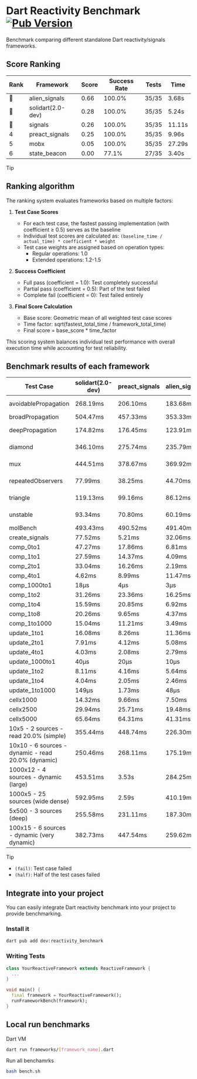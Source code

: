 # Dart Reactivity Benchmark [![Pub Version](https://img.shields.io/pub/v/reactivity_benchmark)](https://pub.dev/packages/reactivity_benchmark)

Benchmark comparing different standalone Dart reactivity/signals frameworks.

## Score Ranking

<!-- ranking start -->
| Rank | Framework | Score | Success Rate | Tests | Time |
|------|-----------|-------|--------------|-------|------|
| 🥇 | alien_signals | 0.66 | 100.0% | 35/35 | 3.68s |
| 🥈 | solidart(2.0-dev) | 0.28 | 100.0% | 35/35 | 5.24s |
| 🥉 | signals | 0.26 | 100.0% | 35/35 | 11.11s |
| 4 | preact_signals | 0.25 | 100.0% | 35/35 | 9.96s |
| 5 | mobx | 0.05 | 100.0% | 35/35 | 27.29s |
| 6 | state_beacon | 0.00 | 77.1% | 27/35 | 3.40s |

<!-- ranking end -->

> [!TIP]
> ## Ranking algorithm
>
> The ranking system evaluates frameworks based on multiple factors:
>
> 1. **Test Case Scores**
>    - For each test case, the fastest passing implementation (with coefficient ≥ 0.5) serves as the baseline
>    - Individual test scores are calculated as: `(baseline_time / actual_time) * coefficient * weight`
>    - Test case weights are assigned based on operation types:
>      - Regular operations: 1.0
>      - Extended operations: 1.2-1.5
>
> 2. **Success Coefficient**
>    - Full pass (coefficient = 1.0): Test completely successful
>    - Partial pass (coefficient = 0.5): Part of the test failed
>    - Complete fail (coefficient = 0): Test failed entirely
>
> 3. **Final Score Calculation**
>    - Base score: Geometric mean of all weighted test case scores
>    - Time factor: sqrt(fastest_total_time / framework_total_time)
>    - Final score = base_score * time_factor
>
> This scoring system balances individual test performance with overall execution time while accounting for test reliability.

## Benchmark results of each framework

<!-- test-case start -->
| Test Case | solidart(2.0-dev) | preact_signals | alien_signals | state_beacon | mobx | signals |
|---|---|---|---|---|---|---|
| avoidablePropagation | 268.19ms | 206.10ms | 183.68ms | 150.16ms (fail) | 2.33s | 211.47ms |
| broadPropagation | 504.47ms | 457.33ms | 353.33ms | 6.35ms (fail) | 4.27s | 457.48ms |
| deepPropagation | 174.82ms | 176.45ms | 123.91ms | 139.64ms (fail) | 1.53s | 183.01ms |
| diamond | 346.10ms | 275.74ms | 235.79ms | 195.21ms (fail) | 2.41s | 292.13ms |
| mux | 444.51ms | 378.67ms | 369.92ms | 189.55ms (fail) | 1.82s | 406.66ms |
| repeatedObservers | 77.99ms | 38.25ms | 44.70ms | 53.69ms (fail) | 221.06ms | 45.26ms |
| triangle | 119.13ms | 99.16ms | 86.12ms | 77.03ms (fail) | 777.51ms | 106.40ms |
| unstable | 93.34ms | 70.80ms | 60.19ms | 336.83ms (fail) | 348.25ms | 70.61ms |
| molBench | 493.43ms | 490.52ms | 491.40ms | 993μs | 574.91ms | 481.37ms |
| create_signals | 77.52ms | 5.21ms | 32.06ms | 59.14ms | 67.03ms | 25.93ms |
| comp_0to1 | 47.27ms | 17.86ms | 6.81ms | 52.29ms | 26.36ms | 12.56ms |
| comp_1to1 | 27.59ms | 14.37ms | 4.09ms | 53.45ms | 36.57ms | 28.27ms |
| comp_2to1 | 33.04ms | 16.26ms | 2.19ms | 35.42ms | 33.46ms | 14.05ms |
| comp_4to1 | 4.62ms | 8.99ms | 11.47ms | 16.04ms | 13.11ms | 1.94ms |
| comp_1000to1 | 18μs | 4μs | 3μs | 42μs | 21μs | 5μs |
| comp_1to2 | 31.26ms | 23.36ms | 16.25ms | 44.61ms | 28.21ms | 18.18ms |
| comp_1to4 | 15.59ms | 20.85ms | 6.92ms | 46.45ms | 23.46ms | 11.71ms |
| comp_1to8 | 20.26ms | 9.65ms | 4.37ms | 43.48ms | 22.16ms | 6.53ms |
| comp_1to1000 | 15.04ms | 11.21ms | 3.49ms | 38.41ms | 14.70ms | 4.47ms |
| update_1to1 | 16.08ms | 8.26ms | 11.36ms | 5.73ms | 26.25ms | 9.29ms |
| update_2to1 | 7.91ms | 4.12ms | 5.08ms | 5.42ms | 12.70ms | 4.55ms |
| update_4to1 | 4.03ms | 2.08ms | 2.79ms | 1.48ms | 6.52ms | 2.34ms |
| update_1000to1 | 40μs | 20μs | 10μs | 14μs | 68μs | 23μs |
| update_1to2 | 8.11ms | 4.16ms | 5.64ms | 2.96ms | 12.95ms | 4.91ms |
| update_1to4 | 4.04ms | 2.05ms | 2.46ms | 1.48ms | 6.23ms | 2.35ms |
| update_1to1000 | 149μs | 1.73ms | 48μs | 379μs | 165μs | 43μs |
| cellx1000 | 14.32ms | 9.66ms | 7.50ms | 5.24ms | 69.12ms | 9.73ms |
| cellx2500 | 29.94ms | 25.71ms | 19.48ms | 24.35ms | 233.99ms | 33.15ms |
| cellx5000 | 65.64ms | 64.31ms | 41.31ms | 61.79ms | 529.61ms | 68.34ms |
| 10x5 - 2 sources - read 20.0% (simple) | 355.44ms | 448.74ms | 226.30ms | 245.14ms | 2.03s | 498.63ms |
| 10x10 - 6 sources - dynamic - read 20.0% (dynamic) | 250.46ms | 268.11ms | 175.19ms | 203.42ms | 1.54s | 306.04ms |
| 1000x12 - 4 sources - dynamic (large) | 453.51ms | 3.53s | 284.25ms | 336.25ms | 1.84s | 3.76s |
| 1000x5 - 25 sources (wide dense) | 592.95ms | 2.59s | 410.19ms | 504.23ms | 3.61s | 3.32s |
| 5x500 - 3 sources (deep) | 255.58ms | 231.11ms | 187.30ms | 203.45ms | 1.14s | 227.34ms |
| 100x15 - 6 sources - dynamic (very dynamic) | 382.73ms | 447.54ms | 259.62ms | 258.07ms | 1.70s | 479.01ms |

<!-- test-case end -->

> [!TIP]
> - `(fail)`: Test case failed
> - `(half)`: Half of the test cases failed

## Integrate into your project

You can easily integrate Dart reactivity benchmark into your project to provide benchmarking.

### Install it

```bash
dart pub add dev:reactivity_benchmark
```

### Writing Tests

```dart
class YourReactiveFramework extends ReactiveFramework {
  ...
}

void main() {
  final framework = YourReactiveFramework();
  runFrameworkBench(framework);
}
```

## Local run benchmarks

Dart VM
```bash
dart run frameworks/[framework_name].dart
```

Run all benchamrks
```bash
bash bench.sh
```
